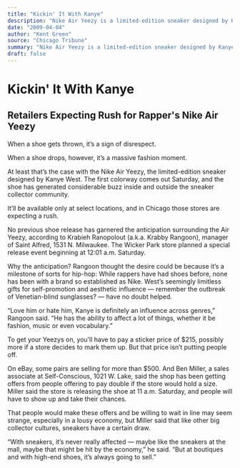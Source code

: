 ```yaml
---
title: "Kickin' It With Kanye"
description: "Nike Air Yeezy is a limited-edition sneaker designed by Kanye West. The first colorway comes out Saturday, and the shoe has generated considerable buzz inside and outside the sneaker collector communi..."
date: "2009-04-04"
author: "Kent Green"
source: "Chicago Tribune"
summary: "Nike Air Yeezy is a limited-edition sneaker designed by Kanye West. The first colorway comes out Saturday, and the shoe has generated considerable buzz inside and outside the sneaker collector community."
draft: false
---
```


# Kickin' It With Kanye

## Retailers Expecting Rush for Rapper's Nike Air Yeezy

When a shoe gets thrown, it’s a sign of disrespect.

When a shoe drops, however, it’s a massive fashion moment.

At least that’s the case with the Nike Air Yeezy, the limited-edition sneaker designed by Kanye West. The first colorway comes out Saturday, and the shoe has generated considerable buzz inside and outside the sneaker collector community.

It’ll be available only at select locations, and in Chicago those stores are expecting a rush.

No previous shoe release has garnered the anticipation surrounding the Air Yeezy, according to Krabieh Ranopolout (a.k.a. Krabby Rangoon), manager of Saint Alfred, 1531 N. Milwaukee. The Wicker Park store planned a special release event beginning at 12:01 a.m. Saturday.

Why the anticipation? Rangoon thought the desire could be because it’s a milestone of sorts for hip-hop: While rappers have had shoes before, none has been with a brand so established as Nike. West’s seemingly limitless gifts for self-promotion and aesthetic influence — remember the outbreak of Venetian-blind sunglasses? — have no doubt helped.

“Love him or hate him, Kanye is definitely an influence across genres,” Rangoon said. “He has the ability to affect a lot of things, whether it be fashion, music or even vocabulary.”

To get your Yeezys on, you’ll have to pay a sticker price of $215, possibly more if a store decides to mark them up. But that price isn’t putting people off.

On eBay, some pairs are selling for more than $500. And Ben Miller, a sales associate at Self-Conscious, 1021 W. Lake, said the shop has been getting offers from people offering to pay double if the store would hold a size. Miller said the store is releasing the shoe at 11 a.m. Saturday, and people will have to show up and take their chances.

That people would make these offers and be willing to wait in line may seem strange, especially in a lousy economy, but Miller said that like other big collector cultures, sneakers have a certain draw.

“With sneakers, it’s never really affected — maybe like the sneakers at the mall, maybe that might be hit by the economy,” he said. “But at boutiques and with high-end shoes, it’s always going to sell.”
